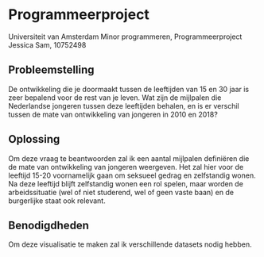 # Programmeerproject

Universiteit van Amsterdam 
Minor programmeren, Programmeerproject
Jessica Sam, 10752498

## Probleemstelling
De ontwikkeling die je doormaakt tussen de leeftijden van 15 en 30 jaar is zeer bepalend voor de rest van je leven. Wat zijn de mijlpalen die Nederlandse jongeren tussen deze leeftijden behalen, en is er verschil tussen de mate van ontwikkeling van jongeren in 2010 en 2018? 


## Oplossing
Om deze vraag te beantwoorden zal ik een aantal mijlpalen definiëren die de mate van ontwikkeling van jongeren weergeven. Het zal hier voor de leeftijd 15-20 voornamelijk gaan om seksueel gedrag en zelfstandig wonen. Na deze leeftijd blijft zelfstandig wonen een rol spelen, maar worden de arbeidssituatie (wel of niet studerend, wel of geen vaste baan) en de burgerlijke staat ook relevant. 


## Benodigdheden
Om deze visualisatie te maken zal ik verschillende datasets nodig hebben. 

